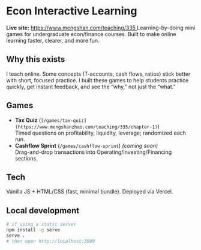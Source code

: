 # Econ Interactive Learning

**Live site:** [https://www.mengshan.com/teaching/335  ](https://www.mengshanzhao.com/teaching/335)
Learning-by-doing mini games for undergraduate econ/finance courses. Built to make online learning faster, clearer, and more fun.

## Why this exists
I teach online. Some concepts (T-accounts, cash flows, ratios) stick better with short, focused practice. I built these games to help students practice quickly, get instant feedback, and see the “why,” not just the “what.”

## Games
- **Tax Quiz** (`[/games/tax-quiz](https://www.mengshanzhao.com/teaching/335/chapter-1)`)  
  Timed questions on profitability, liquidity, leverage; randomized each run.
- **Cashflow Sprint** (`/games/cashflow-sprint`) *(coming soon)*  
  Drag-and-drop transactions into Operating/Investing/Financing sections.

## Tech
Vanilla JS + HTML/CSS (fast, minimal bundle). Deployed via Vercel.  

## Local development
```bash
# if using a static server
npm install -g serve
serve .
# then open http://localhost:3000
